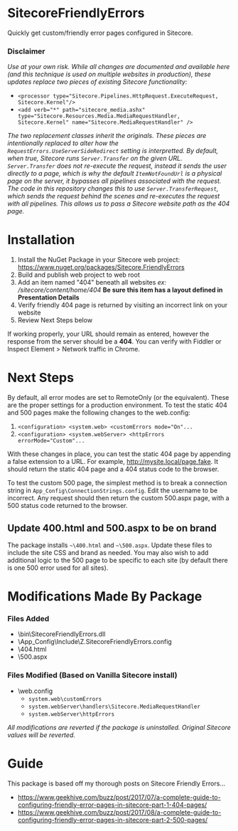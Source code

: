 # SitecoreFriendlyErrors

Quickly get custom/friendly error pages configured in Sitecore. 

### Disclaimer
_Use at your own risk. While all changes are documented and available here (and this technique is used on multiple websites in production), these updates replace two pieces of existing Sitecore functionality:_
* `<processor type="Sitecore.Pipelines.HttpRequest.ExecuteRequest, Sitecore.Kernel"/>`
* `<add verb="*" path="sitecore_media.ashx" type="Sitecore.Resources.Media.MediaRequestHandler, Sitecore.Kernel" name="Sitecore.MediaRequestHandler" />`

_The two replacement classes inherit the originals. These pieces are intentionally replaced to alter how the `RequestErrors.UseServerSideRedirect` setting is interpretted. By default, when true, Sitecore runs `Server.Transfer` on the given URL. `Server.Transfer` does not re-execute the request, instead it sends the user directly to a page, which is why the default `ItemNotFoundUrl` is a physical page on the server, it bypasses all pipelines associated with the request. The code in this repository changes this to use `Server.TransferRequest`, which sends the request behind the scenes and re-executes the request with all pipelines. This allows us to pass a Sitecore website path as the 404 page._

# Installation

1. Install the NuGet Package in your Sitecore web project: https://www.nuget.org/packages/Sitecore.FriendlyErrors
2. Build and publish web project to web root
3. Add an item named "404" beneath all websites _ex: /sitecore/content/home/404_ __Be sure this item has a layout defined in Presentation Details__
4. Verify friendly 404 page is returned by visiting an incorrect link on your website
5. Review Next Steps below

If working properly, your URL should remain as entered, however the response from the server should be a __404__. You can verify with Fiddler or Inspect Element > Network traffic in Chrome.

# Next Steps

By default, all error modes are set to RemoteOnly (or the equivalent). These are the proper settings for a production environment. To test the static 404 and 500 pages make the following changes to the web.config:

1. `<configuration> <system.web> <customErrors mode="On"...`
2. `<configuration> <system.webServer> <httpErrors errorMode="Custom"...`

With these changes in place, you can test the static 404 page by appending a false extension to a URL. For example, http://mysite.local/page.fake. It should return the static 404 page and a 404 status code to the browser.

To test the custom 500 page, the simplest method is to break a connection string in `App_Config\ConnectionStrings.config`. Edit the username to be incorrect. Any request should then return the custom 500.aspx page, with a 500 status code returned to the browser.

## Update 400.html and 500.aspx to be on brand

The package installs `~\400.html` and `~\500.aspx`. Update these files to include the site CSS and brand as needed. You may also wish to add additional logic to the 500 page to be specific to each site (by default there is one 500 error used for all sites).

# Modifications Made By Package

### Files Added
* \bin\SitecoreFriendlyErrors.dll
* \App_Config\Include\Z.SitecoreFriendlyErrors.config
* \404.html
* \500.aspx

### Files Modified (Based on Vanilla Sitecore install)
* \web.config
   * `system.web\customErrors`
   * `system.webServer\handlers\Sitecore.MediaRequestHandler`
   * `system.webServer\httpErrors`
   
_All modifications are reverted if the package is uninstalled. Original Sitecore values will be reverted._

# Guide

This package is based off my thorough posts on Sitecore Friendly Errors...

* https://www.geekhive.com/buzz/post/2017/07/a-complete-guide-to-configuring-friendly-error-pages-in-sitecore-part-1-404-pages/
* https://www.geekhive.com/buzz/post/2017/08/a-complete-guide-to-configuring-friendly-error-pages-in-sitecore-part-2-500-pages/